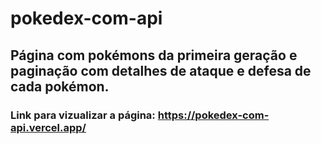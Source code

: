# pokedex-com-api
## Página com pokémons da primeira geração e paginação com detalhes de ataque e defesa de cada pokémon.
### Link para vizualizar a página: https://pokedex-com-api.vercel.app/
